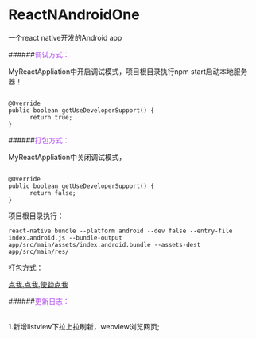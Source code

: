 # ReactNAndroidOne

一个react native开发的Android app


######<font color="#b348f3">调试方式：</font>

MyReactAppliation中开启调试模式，项目根目录执行npm start启动本地服务器！
```

@Override
public boolean getUseDeveloperSupport() {
      return true;
}

```

######<font color="#b348f3">打包方式：</font>

MyReactAppliation中关闭调试模式，
```

@Override
public boolean getUseDeveloperSupport() {
      return false;
}

```



项目根目录执行：
```
react-native bundle --platform android --dev false --entry-file index.android.js --bundle-output app/src/main/assets/index.android.bundle --assets-dest app/src/main/res/

```

打包方式：

[点我,点我,使劲点我](https://github.com/hanxiaofeng/ReactNativeAndroid)


######<font color="#b348f3">更新日志：</font>

<br>
1.新增listview下拉上拉刷新，webview浏览网页;


